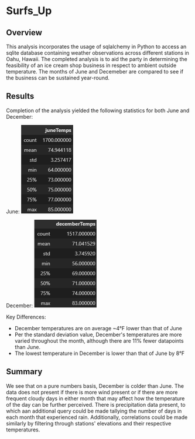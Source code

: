 # Surfs_Up

## Overview

This analysis incorporates the usage of sqlalchemy in Python to access an sqlite database containing weather observations across different stations in Oahu, Hawaii. The completed analysis is to aid the party in determining the feasibility of an ice cream shop business in respect to ambient outside temperature. The months of June and Decemeber are compared to see if the business can be sustained year-round. 

## Results

Completion of the analysis yielded the following statistics for both June and December: 

June:
![June](/screenshots/juneTemps.png)

December: 
![December](/screenshots/decemberTemps.png)

Key Differences: 
* December temperatures are on average ~4°F lower than that of June
* Per the standard deviation value, December's temperatures are more varied throughout the month, although there are 11% fewer datapoints than June. 
* The lowest temperature in December is lower than that of June by 8°F

## Summary 

We see that on a pure numbers basis, December is colder than June. The data does not present if there is more wind present or if there are more frequent cloudy days in either month that may affect how the temperature of the day can be further perceived. There is precipitation data present, to which aan additional query could be made tallying the number of days in each month that experienced rain. Additionally, correlations could be made similarly by filtering through stations' elevations and their respective temperatures. 